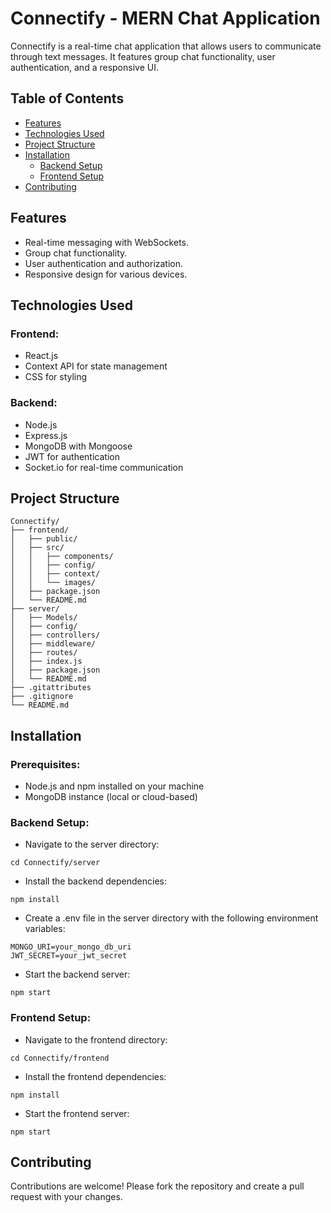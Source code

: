 # Connectify - MERN Chat Application

Connectify is a real-time chat application that allows users to communicate through text messages. It features group chat functionality, user authentication, and a responsive UI.

## Table of Contents

- [Features](#features)
- [Technologies Used](#technologies-used)
- [Project Structure](#project-structure)
- [Installation](#installation)
  - [Backend Setup](#backend-setup)
  - [Frontend Setup](#frontend-setup)
- [Contributing](#contributing)

## Features

- Real-time messaging with WebSockets.
- Group chat functionality.
- User authentication and authorization.
- Responsive design for various devices.

## Technologies Used

### Frontend:
- React.js
- Context API for state management
- CSS for styling

### Backend:
- Node.js
- Express.js
- MongoDB with Mongoose
- JWT for authentication
- Socket.io for real-time communication

## Project Structure
```plaintext
Connectify/
├── frontend/
│   ├── public/
│   ├── src/
│   │   ├── components/
│   │   ├── config/
│   │   ├── context/
│   │   └── images/
│   ├── package.json
│   └── README.md
├── server/
│   ├── Models/
│   ├── config/
│   ├── controllers/
│   ├── middleware/
│   ├── routes/
│   ├── index.js
│   ├── package.json
│   └── README.md
├── .gitattributes
├── .gitignore
└── README.md
```

## Installation

### Prerequisites:
- Node.js and npm installed on your machine
- MongoDB instance (local or cloud-based)

### Backend Setup:
- Navigate to the server directory:
```plaintext
cd Connectify/server
```
- Install the backend dependencies:
```plaintext
npm install
```
- Create a .env file in the server directory with the following environment variables:
```plaintext
MONGO_URI=your_mongo_db_uri
JWT_SECRET=your_jwt_secret
```
- Start the backend server:
```plaintext
npm start
```

### Frontend Setup:
- Navigate to the frontend directory:
```plaintext
cd Connectify/frontend
```
- Install the frontend dependencies:
```plaintext
npm install
```
- Start the frontend server:
```plaintext
npm start
``` 
## Contributing
Contributions are welcome! Please fork the repository and create a pull request with your changes.